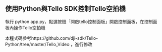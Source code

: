 ## 使用Python與Tello SDK控制Tello空拍機
執行 python app.py，點選按鈕「開啟tello控制面板」開啟控制面板，在控制面板內操作Tello空拍機

本程式碼參考https://github.com/dji-sdk/Tello-Python/tree/master/Tello_Video ，進行修改
